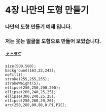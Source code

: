 # 4장 나만의 도형 만들기

### 나만의 도형 만들기 예제 입니다.

### 저는 웃는 얼굴을 도형으로 만들어 보았습니다.

##### 소스코드 

```
size(500,500);
background(163,22,242);
noFill();
stroke(255,255,255);
strokeWeight(5);
ellipse(250,250,200,200);
ellipse(200,240,25,25);
ellipse(300,240,25,25);
ellipse(250,260,20,20);
arc(250,280,80,80,0,PI,PIE);
```
